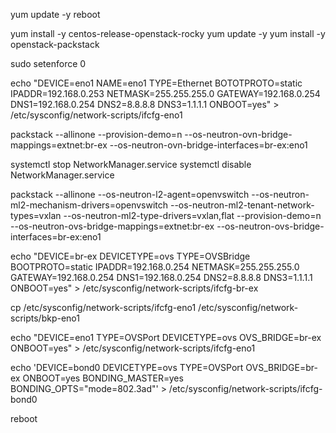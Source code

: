 yum update -y
reboot


yum install -y centos-release-openstack-rocky
yum update -y
yum install -y openstack-packstack

sudo setenforce 0

echo "DEVICE=eno1
NAME=eno1
TYPE=Ethernet
BOTOTPROTO=static
IPADDR=192.168.0.253
NETMASK=255.255.255.0
GATEWAY=192.168.0.254
DNS1=192.168.0.254
DNS2=8.8.8.8
DNS3=1.1.1.1
ONBOOT=yes" > /etc/sysconfig/network-scripts/ifcfg-eno1

packstack --allinone --provision-demo=n --os-neutron-ovn-bridge-mappings=extnet:br-ex --os-neutron-ovn-bridge-interfaces=br-ex:eno1

systemctl stop NetworkManager.service 
systemctl disable NetworkManager.service

packstack --allinone --os-neutron-l2-agent=openvswitch --os-neutron-ml2-mechanism-drivers=openvswitch --os-neutron-ml2-tenant-network-types=vxlan --os-neutron-ml2-type-drivers=vxlan,flat --provision-demo=n --os-neutron-ovs-bridge-mappings=extnet:br-ex --os-neutron-ovs-bridge-interfaces=br-ex:eno1

echo "DEVICE=br-ex
DEVICETYPE=ovs
TYPE=OVSBridge
BOOTPROTO=static
IPADDR=192.168.0.254
NETMASK=255.255.255.0
GATEWAY=192.168.0.254
DNS1=192.168.0.254
DNS2=8.8.8.8
DNS3=1.1.1.1
ONBOOT=yes" > /etc/sysconfig/network-scripts/ifcfg-br-ex

cp /etc/sysconfig/network-scripts/ifcfg-eno1 /etc/sysconfig/network-scripts/bkp-eno1

echo "DEVICE=eno1
TYPE=OVSPort
DEVICETYPE=ovs
OVS_BRIDGE=br-ex
ONBOOT=yes" > /etc/sysconfig/network-scripts/ifcfg-eno1

echo 'DEVICE=bond0
DEVICETYPE=ovs
TYPE=OVSPort
OVS_BRIDGE=br-ex
ONBOOT=yes
BONDING_MASTER=yes
BONDING_OPTS="mode=802.3ad"' > /etc/sysconfig/network-scripts/ifcfg-bond0

reboot

